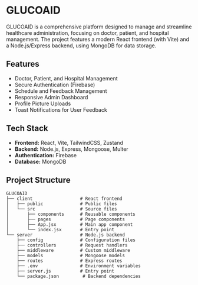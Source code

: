 # GLUCOAID

GLUCOAID is a comprehensive platform designed to manage and streamline healthcare administration, focusing on doctor, patient, and hospital management. The project features a modern React frontend (with Vite) and a Node.js/Express backend, using MongoDB for data storage.

## Features

- Doctor, Patient, and Hospital Management
- Secure Authentication (Firebase)
- Schedule and Feedback Management
- Responsive Admin Dashboard
- Profile Picture Uploads
- Toast Notifications for User Feedback

## Tech Stack

- **Frontend:** React, Vite, TailwindCSS, Zustand
- **Backend:** Node.js, Express, Mongoose, Multer
- **Authentication:** Firebase
- **Database:** MongoDB

## Project Structure

```
GLUCOAID
├── client                  # React frontend
│   ├── public              # Public files
│   └── src                 # Source files
│       ├── components      # Reusable components
│       ├── pages           # Page components
│       ├── App.jsx         # Main app component
│       └── index.jsx       # Entry point
└── server                  # Node.js backend
    ├── config              # Configuration files
    ├── controllers         # Request handlers
    ├── middleware          # Custom middleware
    ├── models              # Mongoose models
    ├── routes              # Express routes
    ├── .env                # Environment variables
    ├── server.js           # Entry point
    └── package.json         # Backend dependencies
```

